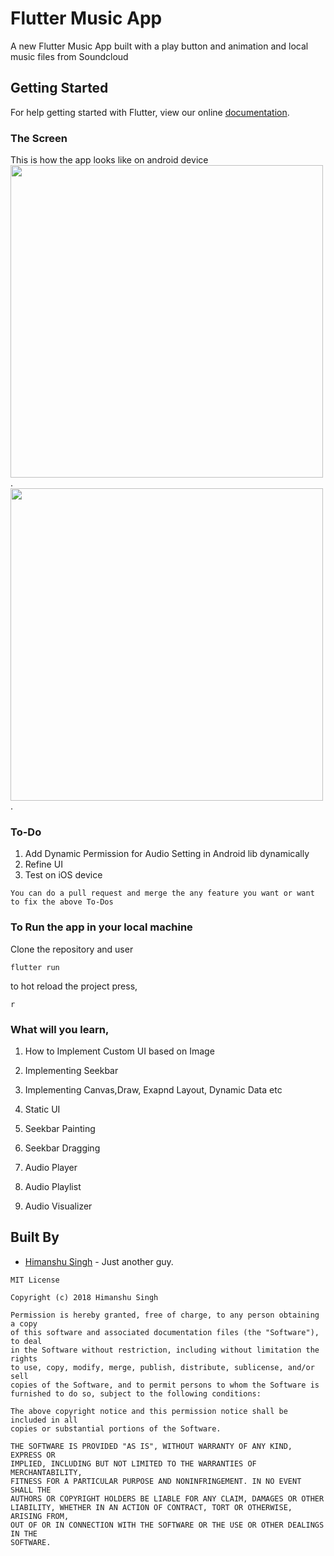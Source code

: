 # Flutter Music App

A new Flutter Music App built with a play button and animation and local music files from Soundcloud

## Getting Started

For help getting started with Flutter, view our online
[documentation](https://flutter.io/).

### The Screen

This is how the app looks like on android device
<br/>
<img src="https://github.com/hi-manshu/Flutter-Music-App/blob/master/ss2.jpg" height = "500em">.
<img src="https://github.com/hi-manshu/Flutter-Music-App/blob/master/ss3.jpg" height = "500em">.

### To-Do
1. Add Dynamic Permission for Audio Setting in Android lib dynamically
1. Refine UI
1. Test on iOS device

```
You can do a pull request and merge the any feature you want or want to fix the above To-Dos
```

### To Run the app in your local machine

Clone the repository and user
```
flutter run
```
to hot reload the project press,
```
r
```

### What will you learn,

1. How to Implement Custom UI based on Image 

1. Implementing Seekbar

1. Implementing Canvas,Draw, Exapnd Layout, Dynamic Data etc

1. Static UI

1. Seekbar Painting

1. Seekbar Dragging

1. Audio Player

1. Audio Playlist

1. Audio Visualizer
## Built By

* [Himanshu Singh](http://www.github.com/hi-manshu) - Just another guy.

```
MIT License

Copyright (c) 2018 Himanshu Singh

Permission is hereby granted, free of charge, to any person obtaining a copy
of this software and associated documentation files (the "Software"), to deal
in the Software without restriction, including without limitation the rights
to use, copy, modify, merge, publish, distribute, sublicense, and/or sell
copies of the Software, and to permit persons to whom the Software is
furnished to do so, subject to the following conditions:

The above copyright notice and this permission notice shall be included in all
copies or substantial portions of the Software.

THE SOFTWARE IS PROVIDED "AS IS", WITHOUT WARRANTY OF ANY KIND, EXPRESS OR
IMPLIED, INCLUDING BUT NOT LIMITED TO THE WARRANTIES OF MERCHANTABILITY,
FITNESS FOR A PARTICULAR PURPOSE AND NONINFRINGEMENT. IN NO EVENT SHALL THE
AUTHORS OR COPYRIGHT HOLDERS BE LIABLE FOR ANY CLAIM, DAMAGES OR OTHER
LIABILITY, WHETHER IN AN ACTION OF CONTRACT, TORT OR OTHERWISE, ARISING FROM,
OUT OF OR IN CONNECTION WITH THE SOFTWARE OR THE USE OR OTHER DEALINGS IN THE
SOFTWARE.
```
